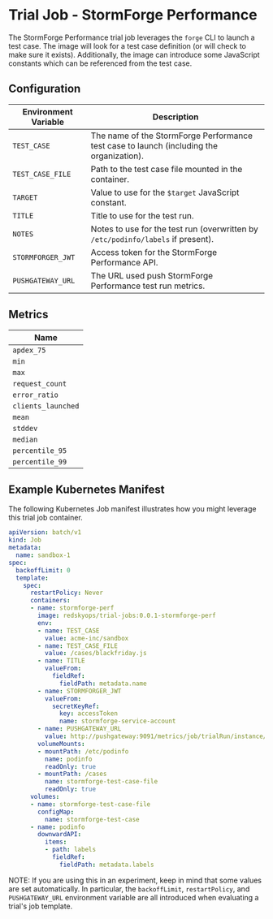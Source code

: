 # Trial Job - StormForge Performance

The StormForge Performance trial job leverages the `forge` CLI to launch a test case. The image will look for a test case definition (or will check to make sure it exists). Additionally, the image can introduce some JavaScript constants which can be referenced from the test case.

## Configuration

| Environment Variable | Description |
| -------------------- | ----------- |
| `TEST_CASE`           | The name of the StormForge Performance test case to launch (including the organization). |
| `TEST_CASE_FILE`       | Path to the test case file mounted in the container. |
| `TARGET`             | Value to use for the `$target` JavaScript constant. |
| `TITLE`              | Title to use for the test run. |
| `NOTES`              | Notes to use for the test run (overwritten by `/etc/podinfo/labels` if present). |
| `STORMFORGER_JWT`    | Access token for the StormForge Performance API. |
| `PUSHGATEWAY_URL`    | The URL used push StormForge Performance test run metrics. |

## Metrics

| Name |
| ---- |
| `apdex_75` |
| `min` |
| `max` |
| `request_count` |
| `error_ratio` |
| `clients_launched` |
| `mean` |
| `stddev` |
| `median` |
| `percentile_95` |
| `percentile_99` |

## Example Kubernetes Manifest

The following Kubernetes Job manifest illustrates how you might leverage this trial job container.

```yaml
apiVersion: batch/v1
kind: Job
metadata:
  name: sandbox-1
spec:
  backoffLimit: 0
  template:
    spec:
      restartPolicy: Never
      containers:
      - name: stormforge-perf
        image: redskyops/trial-jobs:0.0.1-stormforge-perf
        env:
        - name: TEST_CASE
          value: acme-inc/sandbox
        - name: TEST_CASE_FILE
          value: /cases/blackfriday.js
        - name: TITLE
          valueFrom:
            fieldRef:
              fieldPath: metadata.name
        - name: STORMFORGER_JWT
          valueFrom:
            secretKeyRef:
              key: accessToken
              name: stormforge-service-account
        - name: PUSHGATEWAY_URL
          value: http://pushgateway:9091/metrics/job/trialRun/instance/sandbox-1
        volumeMounts:
        - mountPath: /etc/podinfo
          name: podinfo
          readOnly: true
        - mountPath: /cases
          name: stormforge-test-case-file
          readOnly: true
      volumes:
      - name: stormforge-test-case-file
        configMap:
          name: stormforge-test-case
      - name: podinfo
        downwardAPI:
          items:
          - path: labels
            fieldRef:
              fieldPath: metadata.labels
```

NOTE: If you are using this in an experiment, keep in mind that some values are set automatically. In particular, the `backoffLimit`, `restartPolicy`, and `PUSHGATEWAY_URL` environment variable are all introduced when evaluating a trial's job template.
